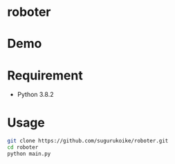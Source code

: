 # roboter

# Demo



# Requirement
* Python 3.8.2

# Usage
```bash
git clone https://github.com/sugurukoike/roboter.git
cd roboter
python main.py
```
